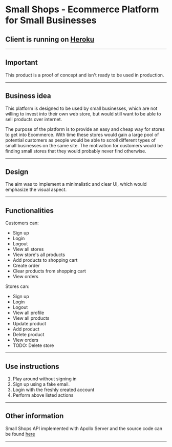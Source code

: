 # Small Shops - Ecommerce Platform for Small Businesses

## Client is running on [Heroku](https://small-shops-client.herokuapp.com/)
---
## Important

This product is a proof of concept and isn't ready to be used in production.

---
## Business idea

This platform is designed to be used by small businesses, which are not willing to invest into their own web store, but would still want to be able to sell products over internet.

The purpose of the platform is to provide an easy and cheap way for stores to get into Ecommerce. With time these stores would gain a large pool of potential customers as people would be able to scroll different types of small businesses on the same site. The motivation for customers would be finding small stores that they would probably never find otherwise.

---
## Design

The aim was to implement a minimalistic and clear UI, which would emphasize the visual aspect.

---
## Functionalities
Customers can:
* Sign up
* Login
* Logout
* View all stores
* View store's all products
* Add products to shopping cart
* Create order
* Clear products from shopping cart
* View orders


Stores can:
* Sign up
* Login
* Logout
* View all profile
* View all products
* Update product
* Add product
* Delete product
* View orders
* TODO: Delete store

---
## Use instructions
1. Play around without signing in
2. Sign up using a fake email.
3. Login with the freshly created account
4. Perform above listed actions

---
## Other information

Small Shops API implemented with Apollo Server and the source code can be found [here](https://github.com/shonkam/small-shops-api)

---